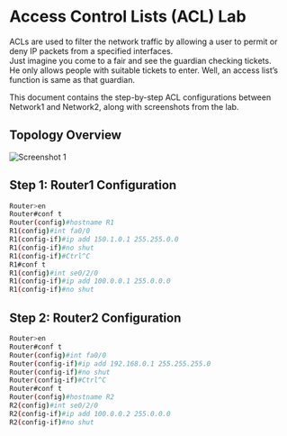 # Access Control Lists (ACL) Lab

ACLs are used to filter the network traffic by allowing a user to permit or deny IP packets from a specified interfaces.   
Just imagine you come to a fair and see the guardian checking tickets.  
He only allows people with suitable tickets to enter. Well, an access list’s function is same as that guardian.  

This document contains the step-by-step ACL configurations between Network1 and Network2, along with screenshots from the lab.
## Topology Overview

![Screenshot 1](https://github.com/user-attachments/assets/9c88ce48-b215-4539-8bd2-07dd653aaec1)

## Step 1: Router1 Configuration
```bash
Router>en
Router#conf t
Router(config)#hostname R1
R1(config)#int fa0/0
R1(config-if)#ip add 150.1.0.1 255.255.0.0
R1(config-if)#no shut
R1(config-if)#Ctrl^C
R1#conf t
R1(config)#int se0/2/0
R1(config-if)#ip add 100.0.0.1 255.0.0.0
R1(config-if)#no shut
```

## Step 2: Router2 Configuration
```bash
Router>en
Router#conf t
Router(config)#int fa0/0
Router(config-if)#ip add 192.168.0.1 255.255.255.0
Router(config-if)#no shut
Router(config-if)#Ctrl^C
Router#conf t
Router(config)#hostname R2
R2(config)#int se0/2/0
R2(config-if)#ip add 100.0.0.2 255.0.0.0
R2(config-if)#no shut
```
